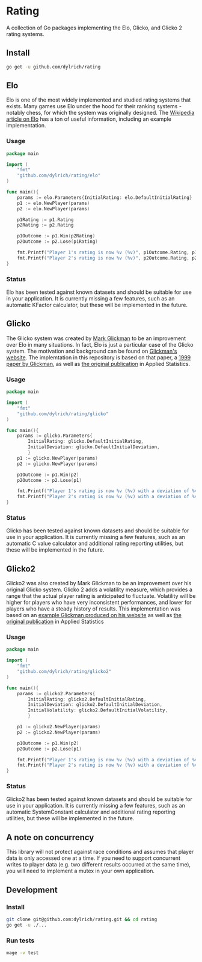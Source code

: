# Rating

A collection of Go packages implementing the Elo, Glicko, and Glicko 2 rating systems.

## Install

```bash
go get -u github.com/dylrich/rating
```

## Elo

Elo is one of the most widely implemented and studied rating systems that exists. Many games use Elo under the hood for their ranking systems - notably chess, for which the system was originally designed. The [Wikipedia article on Elo](https://en.wikipedia.org/wiki/Elo_rating_system) has a ton of useful information, including an example implementation.

### Usage

```go
package main

import (
    "fmt"
    "github.com/dylrich/rating/elo"
)

func main(){
    params := elo.Parameters{InitialRating: elo.DefaultInitialRating}
    p1 := elo.NewPlayer(params)
    p2 := elo.NewPlayer(params)

    p1Rating := p1.Rating
    p2Rating := p2.Rating

    p1Outcome := p1.Win(p2Rating)
    p2Outcome := p2.Lose(p1Rating)

    fmt.Printf("Player 1's rating is now %v (%v)", p1Outcome.Rating, p1Outcome.RatingDelta)
    fmt.Printf("Player 2's rating is now %v (%v)", p2Outcome.Rating, p2Outcome.RatingDelta)
}
```

### Status

Elo has been tested against known datasets and should be suitable for use in your application. It is currently missing a few features, such as an automatic KFactor calculator, but these will be implemented in the future.

## Glicko

The Glicko system was created by [Mark Glickman](http://www.glicko.net/) to be an improvement over Elo in many situations. In fact, Elo is just a particular case of the Glicko system. The motivation and background can be found on [Glickman's website](http://www.glicko.net/glicko/glicko.pdf). The implemtation in this repository is based on that paper, a [1999 paper by Glickman](http://www.glicko.net/research/gdescrip.pdf), as well as [the original publication](http://www.glicko.net/research/glicko.pdf) in Applied Statistics.

### Usage

```go
package main

import (
    "fmt"
    "github.com/dylrich/rating/glicko"
)

func main(){
    params := glicko.Parameters{
        InitialRating: glicko.DefaultInitialRating,
        InitialDeviation: glicko.DefaultInitialDeviation,
        }
    p1 := glicko.NewPlayer(params)
    p2 := glicko.NewPlayer(params)

    p1Outcome := p1.Win(p2)
    p2Outcome := p2.Lose(p1)

    fmt.Printf("Player 1's rating is now %v (%v) with a deviation of %v (%v)", p1Outcome.Rating, p1Outcome.RatingDelta, p1Outcome.Deviation, p1Outcome.DeviationDelta)
    fmt.Printf("Player 2's rating is now %v (%v) with a deviation of %v (%v)", p2Outcome.Rating, p2Outcome.RatingDelta, p2Outcome.Deviation, p2Outcome.DeviationDelta)
}
```

### Status

Glicko has been tested against known datasets and should be suitable for use in your application. It is currently missing a few features, such as an automatic C value calculator and additional rating reporting utilities, but these will be implemented in the future.

## Glicko2

Glicko2 was also created by Mark Glickman to be an improvement over his original Glicko system. Glicko 2 adds a volatility measure, which provides a range that the actual player rating is anticipated to fluctuate. Volatility will be higher for players who have very inconsistent performances, and lower for players who have a steady history of results. This implementation was based on an [example Glickman produced on his website](http://www.glicko.net/glicko/glicko2.pdf) as well as [the original publication](http://www.glicko.net/research/dpcmsv.pdf) in Applied Statistics

### Usage

```go
package main

import (
    "fmt"
    "github.com/dylrich/rating/glicko2"
)

func main(){
    params := glicko2.Parameters{
        InitialRating: glicko2.DefaultInitialRating,
        InitialDeviation: glicko2.DefaultInitialDeviation,
        InitialVolatility: glicko2.DefaultInitialVolatility,
        }

    p1 := glicko2.NewPlayer(params)
    p2 := glicko2.NewPlayer(params)

    p1Outcome := p1.Win(p2)
    p2Outcome := p2.Lose(p1)

    fmt.Printf("Player 1's rating is now %v (%v) with a deviation of %v (%v) and volatility of %v (%v)", p1Outcome.Rating, p1Outcome.RatingDelta, p1Outcome.Deviation, p1Outcome.DeviationDelta, p1Outcome.Volatility, p1Outcome.VolatilityDelta)
    fmt.Printf("Player 2's rating is now %v (%v) with a deviation of %v (%v) and volatility of %v (%v)", p2Outcome.Rating, p2Outcome.RatingDelta, p2Outcome.Deviation, p2Outcome.DeviationDelta, p2Outcome.Volatility, p2Outcome.VolatilityDelta)
}
```

### Status

Glicko2 has been tested against known datasets and should be suitable for use in your application. It is currently missing a few features, such as an automatic SystemConstant calculator and additional rating reporting utilities, but these will be implemented in the future.

## A note on concurrency

This library will not protect against race conditions and assumes that player data is only accessed one at a time. If you need to support concurrent writes to player data (e.g. two different results occurred at the same time), you will need to implement a mutex in your own application.

## Development

### Install

```bash
git clone git@github.com:dylrich/rating.git && cd rating
go get -u ./...
```

### Run tests

```bash
mage -v test
```
